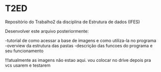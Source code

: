 # T2ED
Repositório do Trabalho2 da disciplina de Estrutura de dados (IFES)

Desenvolver este arquivo posteriormente:

-tutorial de como acessar a base de imagens e como utiliza-la no programa
-overview da estrutura das pastas
-descrição das funcoes do programa e seu funcionamento

!!!atualmente as imagens não estao aqui. vou colocar no drive depois pra vcs usarem e testarem
